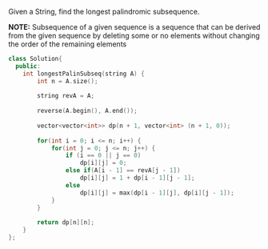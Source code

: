 Given a String, find the longest palindromic subsequence.

**NOTE:** Subsequence of a given sequence is a sequence that can be derived from the given sequence by deleting some or no elements without changing the order of the remaining elements

```cpp
class Solution{
  public:
    int longestPalinSubseq(string A) {
        int n = A.size();
        
        string revA = A;
        
        reverse(A.begin(), A.end());
        
        vector<vector<int>> dp(n + 1, vector<int> (n + 1, 0));
        
        for(int i = 0; i <= n; i++) {
            for(int j = 0; j <= n; j++) {
                if (i == 0 || j == 0)
                    dp[i][j] = 0;
                else if(A[i - 1] == revA[j - 1])
                    dp[i][j] = 1 + dp[i - 1][j - 1];
                else
                    dp[i][j] = max(dp[i - 1][j], dp[i][j - 1]);
            }
        }
        
        return dp[n][n];
    }
};
```